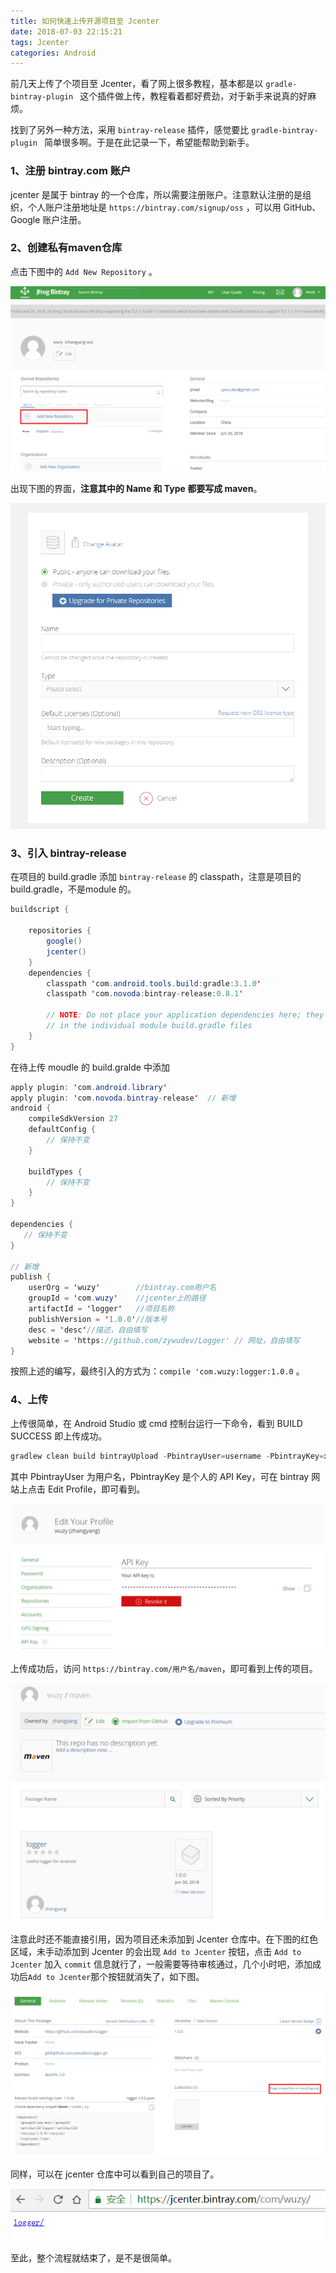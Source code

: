 ```yaml
---
title: 如何快速上传开源项目至 Jcenter
date: 2018-07-03 22:15:21
tags: Jcenter
categories: Android
---
```


前几天上传了个项目至 Jcenter，看了网上很多教程，基本都是以 `gradle-bintray-plugin ` 这个插件做上传，教程看着都好费劲，对于新手来说真的好麻烦。

找到了另外一种方法，采用 `bintray-release` 插件，感觉要比 `gradle-bintray-plugin ` 简单很多啊。于是在此记录一下，希望能帮助到新手。

### 1、注册 bintray.com 账户

jcenter 是属于 bintray 的一个仓库，所以需要注册账户。注意默认注册的是组织，个人账户注册地址是 `https://bintray.com/signup/oss` ，可以用 GitHub、Google 账户注册。

### 2、创建私有maven仓库

点击下图中的 `Add New Repository` 。

![jcenter_1](how-to-upload-library-to-jcenter/jcenter_1.png)

出现下图的界面，**注意其中的 Name 和 Type 都要写成 maven**。

![jcenter_2](how-to-upload-library-to-jcenter/jcenter_2.png)

### 3、引入 bintray-release

在项目的 build.gradle 添加 `bintray-release` 的 classpath，注意是项目的 build.gradle，不是module 的。

```java
buildscript {
    
    repositories {
        google()
        jcenter()
    }
    dependencies {
        classpath 'com.android.tools.build:gradle:3.1.0'
        classpath 'com.novoda:bintray-release:0.8.1'

        // NOTE: Do not place your application dependencies here; they belong
        // in the individual module build.gradle files
    }
}
```

在待上传 moudle 的 build.gralde 中添加

```java
apply plugin: 'com.android.library'
apply plugin: 'com.novoda.bintray-release'  // 新增
android {
    compileSdkVersion 27
    defaultConfig {
        // 保持不变
    }

    buildTypes {
        // 保持不变
    }
}

dependencies {
   // 保持不变
}

// 新增
publish {
    userOrg = 'wuzy'        //bintray.com用户名
    groupId = 'com.wuzy'    //jcenter上的路径
    artifactId = 'logger'   //项目名称
    publishVersion = '1.0.0'//版本号
    desc = 'desc'//描述，自由填写
    website = 'https://github.com/zywudev/Logger' // 网址，自由填写
}
```

按照上述的编写，最终引入的方式为：`compile 'com.wuzy:logger:1.0.0` 。

### 4、上传

上传很简单，在 Android Studio 或 cmd 控制台运行一下命令，看到 BUILD SUCCESS 即上传成功。

```java
gradlew clean build bintrayUpload -PbintrayUser=username -PbintrayKey=xxxxxxxxxxxxx -PdryRun=false
```

其中 PbintrayUser 为用户名，PbintrayKey 是个人的 API Key，可在 bintray 网站上点击 Edit Profile，即可看到。

![jcenter_3](how-to-upload-library-to-jcenter/jcenter_3.png)

上传成功后，访问 `https://bintray.com/用户名/maven`，即可看到上传的项目。

![jcenter_4](how-to-upload-library-to-jcenter/jcenter_4.png)

注意此时还不能直接引用，因为项目还未添加到 Jcenter 仓库中。在下图的红色区域，未手动添加到 Jcenter 的会出现 `Add to Jcenter` 按钮，点击 `Add to Jcenter` 加入 `commit` 信息就行了，一般需要等待审核通过，几个小时吧，添加成功后`Add to Jcenter`那个按钮就消失了，如下图。

![jcenter_5](how-to-upload-library-to-jcenter/jcenter_5.png)

同样，可以在 jcenter 仓库中可以看到自己的项目了。

![jcenter_6](how-to-upload-library-to-jcenter/jcenter_6.png)

至此，整个流程就结束了，是不是很简单。